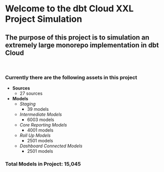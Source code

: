 # Welcome to the dbt Cloud XXL Project Simulation 

## The purpose of this project is to simulation an extremely large monorepo implementation in dbt Cloud
</br>

### Currently there are the following assets in this project
- **Sources**
    - 27 sources
- **Models**
    - _Staging_
        - 39 models
    - _Intermediate Models_
        - 6003 models
    - _Core Reporting Models_
        - 4001 models
    - _Roll Up Models_
        - 2501 models
    - _Dashboard Connected Models_
        - 2501 models

### Total Models in Project: 15,045
